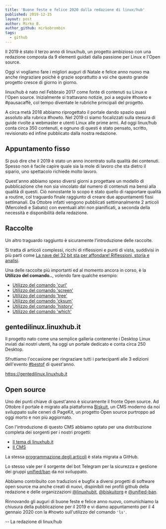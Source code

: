 ```yaml
---
title: 'Buone feste e felice 2020 dalla redazione di linux/hub'
published: 2019-12-25
layout: post
author: Mirko B.
author_github: mirkobrombin
tags:
  - github
---
```

Il 2019 è stato il terzo anno di linux/hub, un progetto ambizioso con una redazione composta da 9 elementi guidati dalla passione per Linux e l'Open source. 

Oggi vi vogliamo fare i migliori auguri di Natale e felice anno nuovo ma anche ringraziare poichè è grazie soprattutto a voi che questo grande progetto cresce di giorno in giorno.

linux/hub è nato nel Febbraio 2017 come fonte di contenuti su Linux e l'Open source. Inizialmente si trattavano notizie, poi a seguire #howto e #pausacaffè, col tempo diventate le rubriche principali del progetto. 

A circa metà 2018 abbiamo riprogettato il portale dando spazio quasi assoluto alla rubrica #howto. Nel 2019 ci siamo focalizzati sulla stesura di guide rivolte a webmaster e utenti Linux alle prime armi. Ad oggi linux/hub conta circa 350 contenuti, e ognuno di questi è stato pensato, scritto, revisionato ed infine pubblicato dalla nostra redazione.

## Appuntamento fisso
Si può dire che il 2019 è stato un anno incentrato sulla qualità dei contenuti. Spesso non è facile capire quale sia la mole di lavoro che sta dietro il sipario, uno spettacolo richiede molto lavoro.

Quest'anno abbiamo speso diversi giorni a progettare un modello di pubblicazione che non sia vincolato dal numero di contenuti ma bensì alla qualità di questi. Ciò nonostante lo scopo è stato quello di rapportare qualità a routine, col traguardo finale raggiunto di creare due appuntamenti fissi settimanali. Da Ottobre infatti vengono pubblicati settimanalmente 2 articoli (Mercoledì e Sabato) con eventuali altri non pianificati, a seconda della necessità e disponibilità della redazione.

## Raccolte
Un altro traguardo raggiunto è sicuramente l'introduzione delle raccolte.

Si tratta di articoli complessi, ricchi di riflessioni e punti di vista, suddivisi in più parti come <a href="https://linuxhub.it/articles/%E2%98%95-pausacaff%C3%A9-%E2%80%93-la-nave-del-32-bit-sta-per-affondare-riflessioni,-storia-e-analisi-parte-1">La nave del 32 bit sta per affondare! Riflessioni, storia e analisi</a>.

Una delle raccolte più importanti ed al momento ancora in corso, è la **Utilizzo del comando..**, volendo fare qualche esempio:
* <a href="https://linuxhub.it/articles/howto-%E2%80%93-utilizzo-del-comando-curl">Utilizzo del comando 'curl'</a>
* <a href="https://linuxhub.it/articles/howto-utilizzo-del-comando-screen">Utilizzo del comando 'screen'</a>
* <a href="https://linuxhub.it/articles/howto-%E2%80%93-utilizzo-del-comando-tree">Utilizzo del comando 'tree'</a>
* <a href="https://linuxhub.it/articles/howto-%E2%80%93-utilizzo-del-comando-cksum">Utilizzo del comando 'cksum'</a>
* <a href="https://linuxhub.it/articles/howto-%E2%80%93-utilizzo-del-comando-history">Utilizzo del comando 'history'</a>
* <a href="https://linuxhub.it/articles/howto-%E2%80%93-utilizzo-del-comando-which">Utilizzo del comando 'which'</a>

## gentedilinux.linuxhub.it
Il progetto nato come una semplice galleria contenente i Desktop Linux inviati dai nostri utenti, ha oggi un portale dedicato e conta circa 250 Desktop.

Sfruttiamo l'occasione per ringraziare tutti i partecipanti alle 3 edizioni dell'evento <a href="https://gentedilinux.linuxhub.it/bestof">#bestof</a> di quest'anno.

<a href="https://gentedilinux.linuxhub.it">https://gentedilinux.linuxhub.it</a>

## Open source
Uno dei punti chiave di quest'anno è sicuramente il fronte Open source. Ad Ottobre il portale è migrato alla piattaforma <a href="https://biskuit.org">Biskuit</a>, un CMS moderno da noi sviluppato sulle ceneri di PageKit, un progetto Open source purtroppo ad oggi morto e non più aggiornato.

Con l'introduzione di questo CMS abbiamo optato per una distribuzione completa dei sorgenti per i nostri progetti:
* <a href="https://github.com/linuxhubit/linuxhubit-theme">Il tema di linuxhub.it</a>
* <a href="https://github.com/biskuitorg/biskuit">Il CMS</a>

La stessa <a href="https://github.com/orgs/linuxhubit/projects/1">programmazione degli articoli</a> è stata migrata a GitHub.

Lo stesso vale per il sorgente del bot Telegram per la sicurezza e gestione dei gruppi <a href="https://github.com/unified-ban">unified/ban</a> da noi sviluppato.

Abbiamo contribuito con traduzioni e bugfix a diversi progetti di software open source ma anche creati di nuovi, dispinibili nei profili github della redazione e delle organizzazioni <a href="https://github.com/linuxhubit/">@linuxhubit</a>, <a href="https://github.com/biskuitorg/">@biskuitorg</a> e <a href="https://github.com/unified-ban/">@unified-ban</a>.


Rinnovando gli auguri di buone feste e felice anno nuovo, comunichiamo la chiusura della pubblicazione per il 2019 e vi diamo appuntamento per il 4 gennaio 2020 con la #howto sull'utilizzo del comando ```'ls'```.

-- La redazione di linux/hub